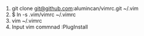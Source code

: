 1. git clone git@github.com:alumincan/vimrc.git ~/.vim
2. $ ln -s .vim/vimrc ~/.vimrc
3. vim ~/.vimrc
4. Input vim commnad :PlugInstall
